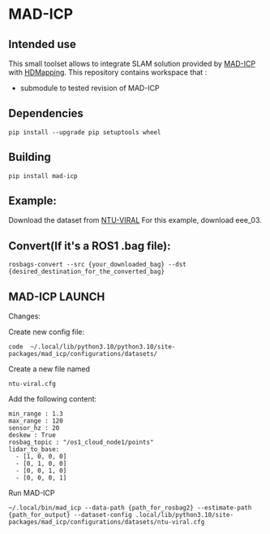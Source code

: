 # MAD-ICP

## Intended use 

This small toolset allows to integrate SLAM solution provided by [MAD-ICP](https://github.com/rvp-group/mad-icp) with [HDMapping](https://github.com/MapsHD/HDMapping).
This repository contains workspace that :
  - submodule to tested revision of MAD-ICP

## Dependencies

```shell
pip install --upgrade pip setuptools wheel
```

## Building
```shell
pip install mad-icp
```

## Example:

Download the dataset from [NTU-VIRAL](https://ntu-aris.github.io/ntu_viral_dataset/)
For this example, download eee_03.

## Convert(If it's a ROS1 .bag file):

```shell
rosbags-convert --src {your_downloaded_bag} --dst {desired_destination_for_the_converted_bag}
```

## MAD-ICP LAUNCH
Changes:

Create new config file:

```shell
code  ~/.local/lib/python3.10/python3.10/site-packages/mad_icp/configurations/datasets/
```

Create a new file named
```shell
ntu-viral.cfg
```

Add the following content:
```shell
min_range : 1.3
max_range : 120
sensor_hz : 20
deskew : True
rosbag_topic : "/os1_cloud_node1/points"
lidar_to_base: 
  - [1, 0, 0, 0]
  - [0, 1, 0, 0]
  - [0, 0, 1, 0]
  - [0, 0, 0, 1]
```

Run MAD-ICP
```shell
~/.local/bin/mad_icp --data-path {path_for_rosbag2} --estimate-path {path_for_output} --dataset-config .local/lib/python3.10/site-packages/mad_icp/configurations/datasets/ntu-viral.cfg
```